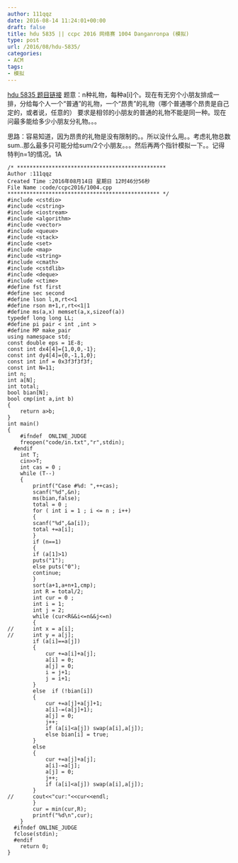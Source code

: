 ```yaml
---
author: 111qqz
date: 2016-08-14 11:24:01+00:00
draft: false
title: hdu 5835 || ccpc 2016 网络赛 1004 Danganronpa (模拟)
type: post
url: /2016/08/hdu-5835/
categories:
- ACM
tags:
- 模拟
---
```


[hdu 5835 题目链接](http://acm.hdu.edu.cn/showproblem.php?pid=5835)
题意：n种礼物，每种a[i]个。现在有无穷个小朋友排成一排，分给每个人一个“普通”的礼物，一个“昂贵”的礼物（哪个普通哪个昂贵是自己定的，或者说，任意的） 要求是相邻的小朋友的普通的礼物不能是同一种。现在问最多能给多少小朋友分礼物。。。

思路：容易知道，因为昂贵的礼物是没有限制的。。所以没什么用。。考虑礼物总数sum..那么最多只可能分给sum/2个小朋友。。。然后再两个指针模拟一下。。记得特判n=1的情况。1A

    
    /* ***********************************************
    Author :111qqz
    Created Time :2016年08月14日 星期日 12时46分56秒
    File Name :code/ccpc2016/1004.cpp
    ************************************************ */
    #include <cstdio>
    #include <cstring>
    #include <iostream>
    #include <algorithm>
    #include <vector>
    #include <queue>
    #include <stack>
    #include <set>
    #include <map>
    #include <string>
    #include <cmath>
    #include <cstdlib>
    #include <deque>
    #include <ctime>
    #define fst first
    #define sec second
    #define lson l,m,rt<<1
    #define rson m+1,r,rt<<1|1
    #define ms(a,x) memset(a,x,sizeof(a))
    typedef long long LL;
    #define pi pair < int ,int >
    #define MP make_pair
    using namespace std;
    const double eps = 1E-8;
    const int dx4[4]={1,0,0,-1};
    const int dy4[4]={0,-1,1,0};
    const int inf = 0x3f3f3f3f;
    const int N=11;
    int n;
    int a[N];
    int total;
    bool bian[N];
    bool cmp(int a,int b)
    {
        return a>b;
    }
    int main()
    {
    	#ifndef  ONLINE_JUDGE 
    	freopen("code/in.txt","r",stdin);
      #endif
    	int T;
    	cin>>T;
    	int cas = 0 ;
    	while (T--)
    	{
    	    printf("Case #%d: ",++cas);
    	    scanf("%d",&n);
    	    ms(bian,false);
    	    total = 0 ;
    	    for ( int i = 1 ; i <= n ; i++)
    	    {
    		scanf("%d",&a[i]);
    		total +=a[i];
    	    }
    	    if (n==1)
    	    {
    		if (a[1]>1)
    		puts("1");
    		else puts("0");
    		continue;
    	    }
    	    sort(a+1,a+n+1,cmp);
    	    int R = total/2;
    	    int cur = 0 ;
    	    int i = 1;
    	    int j = 2;
    	    while (cur<R&&i<=n&&j<=n)
    	    {
    //		int x = a[i];
    //		int y = a[j];
    		if (a[i]==a[j])
    		{
    		    cur +=a[i]+a[j];
    		    a[i] = 0;
    		    a[j] = 0;
    		    i = j+1;
    		    j = i+1;
    		}
    		else  if (!bian[i])
    		{
    		    cur +=a[j]+a[j]+1;
    		    a[i]-=(a[j]+1);
    		    a[j] = 0;
    		    j++;
    		    if (a[i]<a[j]) swap(a[i],a[j]);
    		    else bian[i] = true;
    		}
    		else
    		{
    		    cur +=a[j]+a[j];
    		    a[i]-=a[j];
    		    a[j] = 0;
    		    j++;
    		    if (a[i]<a[j]) swap(a[i],a[j]);
    		}
    //		cout<<"cur:"<<cur<<endl;
    	    }
    	    cur = min(cur,R);
    	    printf("%d\n",cur);
    	}
      #ifndef ONLINE_JUDGE  
      fclose(stdin);
      #endif
        return 0;
    }
    





